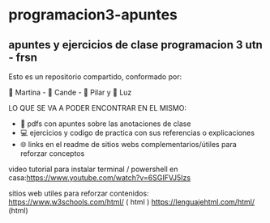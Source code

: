 # programacion3-apuntes
apuntes y ejercicios de clase programacion 3 utn - frsn 
--------------------------------------
Esto es un repositorio compartido, conformado por: 

👩 Martina - 👩 Cande - 👩 Pilar y 👩 Luz

LO QUE SE VA A PODER ENCONTRAR EN EL MISMO: 
- 📕 pdfs con apuntes sobre las anotaciones de clase
- 💻 ejercicios y codigo de practica con sus referencias o explicaciones
- 🌐 links en el readme de sitios webs complementarios/útiles para reforzar conceptos 

video tutorial para instalar terminal / powershell en casa:https://www.youtube.com/watch?v=6SGIFVJ5Izs

sitios web utiles para reforzar contenidos: 
https://www.w3schools.com/html/ ( html )
https://lenguajehtml.com/html/  (html)
